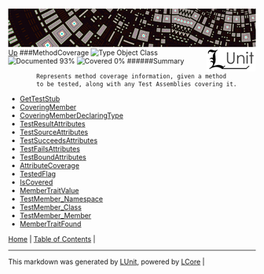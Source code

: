 ![](../Content/LUnit-banner-small.png "")
[<img align="right" src="../Content/LUnit-logo-small.png">](../../README.md)
[Up](../LUnit.md)
###MethodCoverage
![Type Object Class](http://b.repl.ca/v1/Type-Object%20Class-lightgrey.png "") ![Documented 93%](http://b.repl.ca/v1/Documented-93%25-green.png "") ![Covered 0%](http://b.repl.ca/v1/Covered-0%25-red.png "")
######Summary

            Represents method coverage information, given a method
            to be tested, along with any Test Assemblies covering it.
            
 - [GetTestStub](MethodCoverage_GetTestStub.md)
 - [CoveringMember](MethodCoverage_CoveringMember.md)
 - [CoveringMemberDeclaringType](MethodCoverage_CoveringMemberDeclaringType.md)
 - [TestResultAttributes](MethodCoverage_TestResultAttributes.md)
 - [TestSourceAttributes](MethodCoverage_TestSourceAttributes.md)
 - [TestSucceedsAttributes](MethodCoverage_TestSucceedsAttributes.md)
 - [TestFailsAttributes](MethodCoverage_TestFailsAttributes.md)
 - [TestBoundAttributes](MethodCoverage_TestBoundAttributes.md)
 - [AttributeCoverage](MethodCoverage_AttributeCoverage.md)
 - [TestedFlag](MethodCoverage_TestedFlag.md)
 - [IsCovered](MethodCoverage_IsCovered.md)
 - [MemberTraitValue](MethodCoverage_MemberTraitValue.md)
 - [TestMember_Namespace](MethodCoverage_TestMember_Namespace.md)
 - [TestMember_Class](MethodCoverage_TestMember_Class.md)
 - [TestMember_Member](MethodCoverage_TestMember_Member.md)
 - [MemberTraitFound](MethodCoverage_MemberTraitFound.md)

[Home](../../README.md) | [Table of Contents](../../TableOfContents.md) | 

---

This markdown was generated by [LUnit](https://github.com/CodeSingularity/LUnit), powered by [LCore](https://github.com/CodeSingularity/LCore) | 

